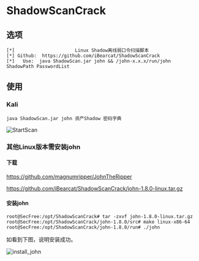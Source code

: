 # ShadowScanCrack

## 选项
```
[*]                      Linux Shadow离线弱口令扫描脚本
[*] Github:  https://github.com/iBearcat/ShadowScanCrack
[*]   Use:  java ShadowScan.jar john && /john-x.x.x/run/john ShadowPath PasswordList
```
## 使用
### Kali
```
java ShadowScan.jar john 资产Shadow 密码字典
```
![StartScan](https://raw.githubusercontent.com/iBearcat/ShadowScanCrack/master/img/StartScan.png)

### 其他Linux版本需安装john
#### 下载 
https://github.com/magnumripper/JohnTheRipper

https://github.com/iBearcat/ShadowScanCrack/john-1.8.0-linux.tar.gz
#### 安装john
```
root@SecFree:/opt/ShadowScanCrack# tar -zxvf john-1.8.0-linux.tar.gz
root@SecFree:/opt/ShadowScanCrack/john-1.8.0/src# make linux-x86-64
root@SecFree:/opt/ShadowScanCrack/john-1.8.0/run# ./john
```
如看到下图，说明安装成功。

![install_john](https://raw.githubusercontent.com/iBearcat/ShadowScanCrack/master/img/install_john.png)

